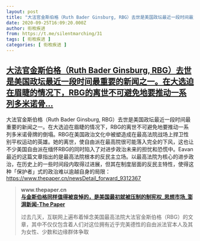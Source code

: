 ```yaml
---
layout: post
title: "大法官金斯伯格（Ruth Bader Ginsburg, RBG）去世是美国政坛最近一段时间最重要的新闻之一。在大选迫在眉睫的情况下，RBG的离世不可避免地要推动一系列多米诺骨"
date: 2020-09-25T16:09:20.000Z
author: 衔枚疾进
from: https://t.me/silentmarching/31
tags: [ 衔枚疾进 ]
categories: [ 衔枚疾进 ]
---
```

<!--1601050160000-->
[大法官金斯伯格（Ruth Bader Ginsburg, RBG）去世是美国政坛最近一段时间最重要的新闻之一。在大选迫在眉睫的情况下，RBG的离世不可避免地要推动一系列多米诺骨...](https://t.me/silentmarching/31)
------

<div>
<p>大法官金斯伯格（Ruth Bader Ginsburg, RBG）去世是美国政坛最近一段时间最重要的新闻之一。在大选迫在眉睫的情况下，RBG的离世不可避免地要推动一系列多米诺骨牌的倒塌。RBG在美国政治文化中被塑造成在最高法院战场上捍卫性别平权运动的英雄。她的离世，使自由派在最高院很可能落入完全的下风，这也让不少美国自由派在缅怀RBG的同时陷入了对进步政治未来的担忧和恐慌中。Eavan最近的这篇文章指出的是最高法院根本的反民主立场。以最高法院为核心的进步政治，在历史上的一些时间段内取得过进展，但其在制度层面的反民主特性，使得这种「保护者」式的政治难以逾越自身的局限：<a href="https://www.thepaper.cn/newsDetail_forward_9312367" target="_blank" rel="noopener">https://www.thepaper.cn/newsDetail_forward_9312367</a></p><blockquote><b>www.thepaper.cn</b><br><b><a href="https://www.thepaper.cn/newsDetail_forward_9312367">                        与金斯伯格同样值得被哀悼的，是美国最初就被压制的制宪权_思想市场_澎湃新闻-The Paper</a></b><br><p>过去几天，互联网上遍布着悼念美国最高法院大法官金斯伯格（RBG）的文章，其中不仅仅包含着人们对这位拥有近乎完美德性的自由派法官本人及其为女性、少数和边缘群体争取</p></blockquote>
</div>

